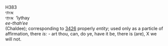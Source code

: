 <body>
  <p>H383<br>  איתי  <br> אִיתַּי  ‎  ‘ı̂ythay  <br><i>ee-thah‘ee </i><br>(Chaldee); corresponding to <a href="h3426.htm">3426</a>  properly <i>entity</i>; used only as a particle of affirmation, there <i>is: - </i>art thou, can, do ye, have it be, there is (are), X we will not.<br></p>
 </body>